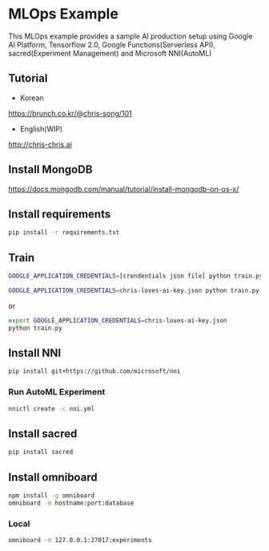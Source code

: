 # MLOps Example

This MLOps example provides a sample AI production setup using Google AI Platform, Tensorflow 2.0, Google Functions(Serverless API), sacred(Experiment Management) and Microsoft NNI(AutoML)

## Tutorial

- Korean

https://brunch.co.kr/@chris-song/101

- English(WIP)

http://chris-chris.ai

## Install MongoDB

https://docs.mongodb.com/manual/tutorial/install-mongodb-on-os-x/

## Install requirements

```bash
pip install -r requirements.txt
```

## Train

```bash
GOOGLE_APPLICATION_CREDENTIALS=[crendentials json file] python train.py

GOOGLE_APPLICATION_CREDENTIALS=chris-loves-ai-key.json python train.py
```

or

```bash
export GOOGLE_APPLICATION_CREDENTIALS=chris-loves-ai-key.json
python train.py
```

## Install NNI

```bash
pip install git+https://github.com/microsoft/nni
```

### Run AutoML Experiment

```bash
nnictl create -c nni.yml
```

## Install sacred

```bash
pip install sacred
```

## Install omniboard
```bash
npm install -g omniboard
omniboard -m hostname:port:database

```
### Local
```bash
omniboard -m 127.0.0.1:27017:experiments
```





